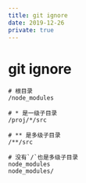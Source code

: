 ```yaml
---
title: git ignore
date: 2019-12-26
private: true
---
```

# git ignore

    # 根目录
    /node_modules

    # * 是一级子目录
    /proj/*/src

    # ** 是多级子目录
    /**/src

    # 没有`/`也是多级子目录
    node_modules
    node_modules/
